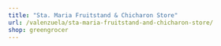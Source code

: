 ```yaml
---
title: "Sta. Maria Fruitstand & Chicharon Store"
url: /valenzuela/sta-maria-fruitstand-and-chicharon-store/
shop: greengrocer
---
```

